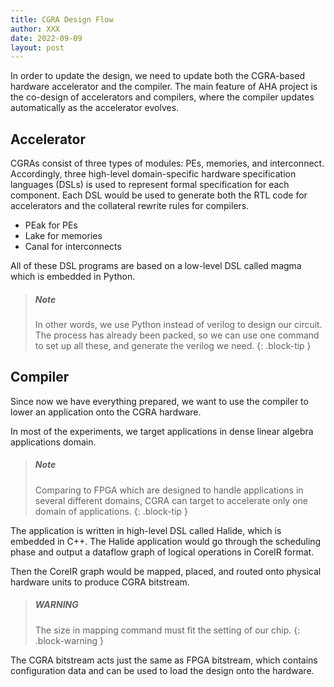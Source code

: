 ```yaml
---
title: CGRA Design Flow
author: XXX
date: 2022-09-09
layout: post
---
```


In order to update the design, we need to update both the CGRA-based hardware accelerator and the compiler. The main feature of AHA project is the co-design of accelerators and compilers, where the compiler updates automatically as the accelerator evolves.


Accelerator
-------------
CGRAs consist of three types of modules: PEs, memories, and interconnect. Accordingly, three high-level domain-specific hardware specification languages (DSLs) is used to represent formal specification for each component. Each DSL would be used to generate both the RTL code for accelerators and the collateral rewrite rules for compilers.

- PEak for PEs
- Lake for memories
- Canal for interconnects

All of these DSL programs are based on a low-level DSL called magma which is embedded in Python. 

> ##### Note
> 
> In other words, we use Python instead of verilog to design our circuit. The process has already been packed, so we can use one command to set up all these, and generate the verilog we need.
{: .block-tip }


Compiler
-------------
Since now we have everything prepared, we want to use the compiler to lower an application onto the CGRA hardware.

In most of the experiments, we target applications in dense linear algebra applications domain. 

> ##### Note
> 
> Comparing to FPGA which are designed to handle applications in several different domains, 
> CGRA can target to accelerate only one domain of applications.
{: .block-tip }

The application is written in high-level DSL called Halide, which is embedded in C++. The Halide application would go through the scheduling phase and output a dataflow graph of logical operations in CoreIR format.

Then the CoreIR graph would be mapped, placed, and routed onto physical hardware units to produce CGRA bitstream. 

> ##### WARNING
>
> The size in mapping command must fit the setting of our chip.
{: .block-warning }

The CGRA bitstream acts just the same as FPGA bitstream, which contains configuration data and can be used to load the design onto the hardware.
